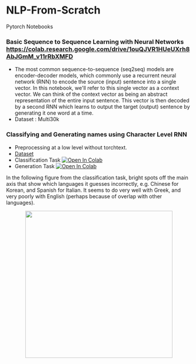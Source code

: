# NLP-From-Scratch
Pytorch Notebooks

### Basic Sequence to Sequence Learning with Neural Networks https://colab.research.google.com/drive/1ouQJVR1HUeUXrh8AbJGmM_v11rRbXMFD
- The most common sequence-to-sequence (seq2seq) models are encoder-decoder models, which commonly use a recurrent neural network (RNN) to encode the source (input) sentence into a single vector. In this notebook, we'll refer to this single vector as a context vector. We can think of the context vector as being an abstract representation of the entire input sentence. This vector is then decoded by a second RNN which learns to output the target (output) sentence by generating it one word at a time. 
- Dataset : Multi30k
 
### Classifying and Generating names using Character Level RNN 

- Preprocessing at a low level without torchtext. 
- [Dataset](https://download.pytorch.org/tutorial/data.zip)    
- Classification Task [![Open In Colab](https://colab.research.google.com/assets/colab-badge.svg)](https://colab.research.google.com/drive/1JZ8G054iHjGgv8Ub3zt7X_3cR3QFrk6e)    
- Generation Task     [![Open In Colab](https://colab.research.google.com/assets/colab-badge.svg)](https://colab.research.google.com/drive/10xdiIusBsy87d6CIkQzO3c2q2fD7wd77)

In the following figure from the classification task, bright spots off the main axis that show which languages it guesses incorrectly, e.g. Chinese for Korean, and Spanish for Italian. It seems to do very well with Greek, and very poorly with English (perhaps because of overlap with other languages).
<p align = "center">
  <img src="https://pytorch.org/tutorials/_images/sphx_glr_char_rnn_classification_tutorial_002.png" width="400">
</p>

  
